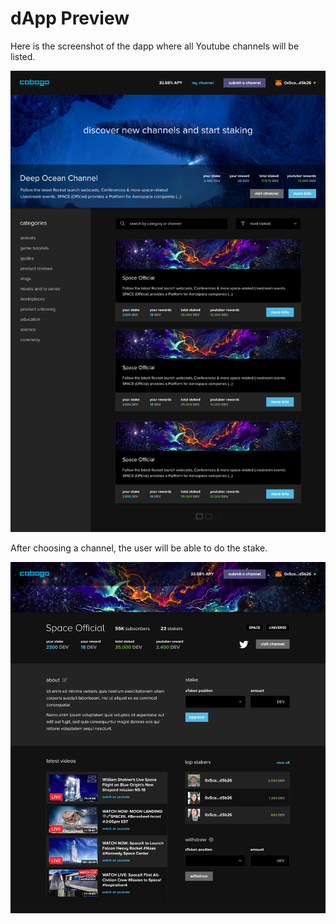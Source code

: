 # dApp Preview

Here is the screenshot of the dapp where all Youtube channels will be listed.

![](../.gitbook/assets/14-Channels.png)

After choosing a channel, the user will be able to do the stake.

![](../.gitbook/assets/15-Profile.png)

